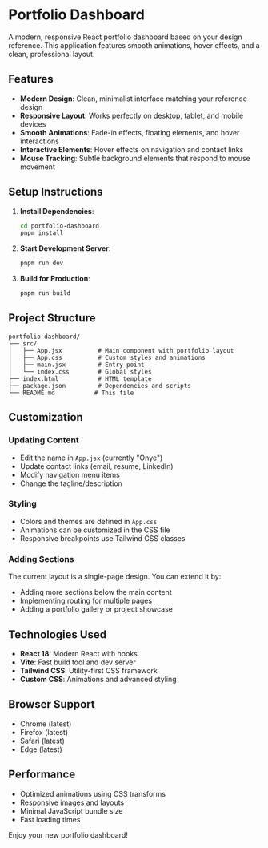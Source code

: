 # Portfolio Dashboard

A modern, responsive React portfolio dashboard based on your design reference. This application features smooth animations, hover effects, and a clean, professional layout.

## Features

- **Modern Design**: Clean, minimalist interface matching your reference design
- **Responsive Layout**: Works perfectly on desktop, tablet, and mobile devices
- **Smooth Animations**: Fade-in effects, floating elements, and hover interactions
- **Interactive Elements**: Hover effects on navigation and contact links
- **Mouse Tracking**: Subtle background elements that respond to mouse movement

## Setup Instructions

1. **Install Dependencies**:
   ```bash
   cd portfolio-dashboard
   pnpm install
   ```

2. **Start Development Server**:
   ```bash
   pnpm run dev
   ```

3. **Build for Production**:
   ```bash
   pnpm run build
   ```

## Project Structure

```
portfolio-dashboard/
├── src/
│   ├── App.jsx          # Main component with portfolio layout
│   ├── App.css          # Custom styles and animations
│   ├── main.jsx         # Entry point
│   └── index.css        # Global styles
├── index.html           # HTML template
├── package.json         # Dependencies and scripts
└── README.md           # This file
```

## Customization

### Updating Content
- Edit the name in `App.jsx` (currently "Onye")
- Update contact links (email, resume, LinkedIn)
- Modify navigation menu items
- Change the tagline/description

### Styling
- Colors and themes are defined in `App.css`
- Animations can be customized in the CSS file
- Responsive breakpoints use Tailwind CSS classes

### Adding Sections
The current layout is a single-page design. You can extend it by:
- Adding more sections below the main content
- Implementing routing for multiple pages
- Adding a portfolio gallery or project showcase

## Technologies Used

- **React 18**: Modern React with hooks
- **Vite**: Fast build tool and dev server
- **Tailwind CSS**: Utility-first CSS framework
- **Custom CSS**: Animations and advanced styling

## Browser Support

- Chrome (latest)
- Firefox (latest)
- Safari (latest)
- Edge (latest)

## Performance

- Optimized animations using CSS transforms
- Responsive images and layouts
- Minimal JavaScript bundle size
- Fast loading times

Enjoy your new portfolio dashboard!

